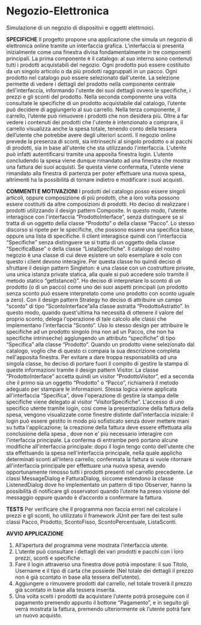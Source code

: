 # Negozio-Elettronica
Simulazione di un negozio di dispositivi e oggetti elettrnoici.

**SPECIFICHE**
Il progetto propone una applicazione che simula un negozio di elettronica online tramite un interfaccia grafica. 
L’interfaccia si presenta inizialmente come una finestra divisa fondamentalmente in tre componenti principali.
La prima componente è il catalogo: al suo interno sono contenuti tutti i prodotti acquistabili del
negozio. Ogni prodotto può essere costituito da un singolo articolo o da più prodotti raggruppati in
un pacco.
Ogni prodotto nel catalogo può essere selezionato dall'utente. La selezione permette di vedere i
dettagli del prodotto nella componente centrale dell'interfaccia, informando l'utente dei suoi dettagli
ovvero le specifiche, i prezzi e gli sconti del prodotto.
Nella seconda componente una volta consultate le specifiche di un prodotto acquistabile dal
catalogo, l’utente può decidere di aggiungerlo al suo carrello.
Nella terza componente, il carrello, l’utente può rimuovere i prodotti che non desidera più.
Oltre a far vedere i contenuti dei prodotti che l'utente è intenzionato a comprare, il carrello
visualizza anche la spesa totale, tenendo conto della tessera dell’utente che potrebbe avere degli
ulteriori sconti.
Il negozio online prevede la presenza di sconti, sia intrinsechi al singolo prodotto o ai pacchi di
prodotti, sia in base all'utente che sta utilizzando l'interfaccia.
L'utente può infatti autentificarsi tramite una apposita finestra login.
L’utente concludendo la spesa viene dunque rimandato ad una finestra che mostra una fattura dei
suoi acquisti. Se questa viene confermata, l'utente viene rimandato alla finestra di partenza per poter
effettuare una nuova spesa, altrimenti ha la possibilità di tornare indietro e modificare i suoi
acquisti.

**COMMENTI E MOTIVAZIONI**
I prodotti del catalogo posso essere singoli articoli, oppure composizione di più prodotti, che
a loro volta possono essere costituiti da altre composizioni di prodotti. Ho deciso di realizzare
i prodotti utilizzando il design pattern Composite. In questo modo, l'utente interagisce con
l'interfaccia “ProdottoInterface”, senza distinguere se si tratta di un oggetto della classe “Prodotto”
o della classe “Pacco”.
Lo stesso discorso si ripete per le specifiche, che possono essere una specifica base, oppure una lista
di specifiche. Il client interagisce quindi con l'interfaccia “Specifiche” senza distinguere se si tratta
di un oggetto della classe “SpecificaBase” o della classe “ListaSpecifiche”.
Il catalogo del nostro negozio è una classe di cui deve esistere un solo esemplare e solo con questo i
client devono interagire. Per questa classe ho quindi deciso di sfruttare il design pattern
Singleton: è una classe con un costruttore private, una unica istanza private statica, alla quale si può
accedere solo tramite il metodo statico “getIstance()”.
Ho deciso di interpretare lo sconto di un prodotto (o di un pacco) come uno dei suoi aspetti
principali (un prodotto senza sconto può essere interpretato come uno prodotto con sconto uguale a
zero).
Con il design pattern Strategy ho deciso di attribuire un campo “sconto” di tipo
“ScontoInterface”alla classe astratta “ProdottoAstratto”. In questo modo, quando quest'ultima ha
necessità di ottenere il valore del proprio sconto, delega l'operazione di tale calcolo alle classi che
implementano l'interfaccia “Sconto”.
Uso lo stesso design per attribuire le specifiche ad un prodotto singolo (ma non ad un Pacco, che
non ha specifiche intrinseche) aggiungendo un attributo “specifiche” di tipo “Specifica” alla classe
“Prodotto”.
Quando un prodotto viene selezionato dal catalogo, voglio che di questo ci compaia la sua
descrizione completa nell'apposita finestra. Per evitare a dare troppa responsabilità ad una singola
classe, ho deciso di portare fuori il compito di gestire la stampa di queste informazioni tramite
il design pattern Visitor. La classe “ProdottoInterface” accetta quindi un visitor “ProdottoVisitor”,
ed a seconda che il primo sia un oggetto “Prodotto” o “Pacco”, richiamerà il metodo adeguato per
stampare le informazioni.
Stessa logica viene applicata all'interfaccia “Specifica”, dove l'operazione di gestire la stampa delle
specifiche viene delegato al visitor “VisitorSpecifiche”.
L'accesso di uno specifico utente tramite login, così come la presentazione della fattura della spesa,
vengono visualizzate come finestre distinte dall'interfaccia iniziale: il login può essere gestito in
modo più sofisticato senza dover mettere mani su tutta l'applicazione; la creazione della fattura deve
essere effettuata alla conclusione della spesa , dove non e' più necessario interagire con l'interfaccia
principale.
La conferma di entrambe però portano alcune modifiche all'interfaccia principale: dopo il login
tengo conto dell'utente che sta effettuando la spesa nell'interfaccia principale, nella quale
applicho determinati sconti all'intero carrello; confermata la fattura si vuole ritornare
all'interfaccia principale per effettuare una nuova spesa, avendo opportunamente rimosso tutti i
prodotti presenti nel carrello precedente.
Le classi MessageDialog e FatturaDialog, siccome estendono la classe ListenedDialog dove
ho implementato un pattern di tipo Observer, hanno la possibilità di notificare gli osservatori
quando l’utente ha preso visione del messaggio oppure quando è d’accordo a confermare la fattura.

**TESTS**
Per verificare che il programma non faccia errori nel calcolare i prezzi e gli sconti, ho
utilizzato il framework JUnit per fare dei test sulle classi Pacco, Prodotto, ScontoFisso,
ScontoPercentuale, ListaSconti.

**AVVIO APPLICAZIONE**
1) All’apertura del programma vene mostrata l’interfaccia utente.
2) L’utente può consultare i dettagli dei vari prodotti e pacchi con i loro prezzi, sconti e specifiche .
3) Fare il login attraverso una finestra dove potrà impostare: il suo Titolo, Username e il tipo di
carta che possiede (Nel totale dei dettagli il prezzo non è già scontato in base alla tessera
dell’utente).
4) Aggiungere o rimuovere prodotti dal carrello, nel totale troverà il prezzo già scontato in
base alla tessera inserita.
5) Una volta scelti i prodotti da acquistare l’utente potrà proseguire con il pagamento
premendo appunto il bottone “Pagamento”, e in seguito gli verrà mostrata la fattura, premendo
ulteriormente ok l’utente potrà fare un nuovo acquisto.
